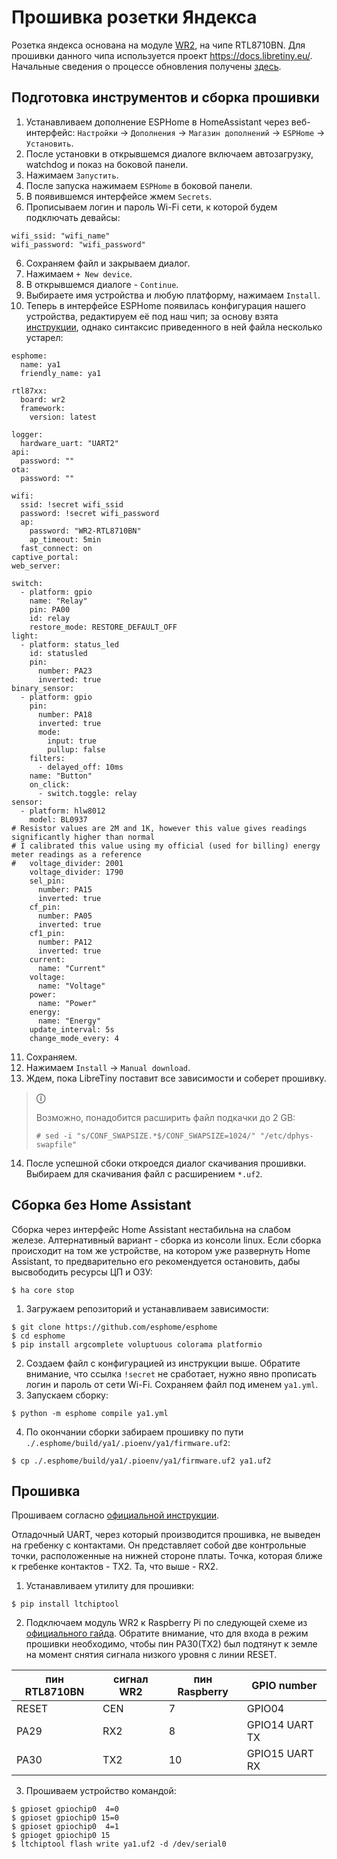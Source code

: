 # Прошивка розетки Яндекса

Розетка яндекса основана на модуле [WR2](https://developer.tuya.com/en/docs/iot/wifiwr2module?id=K9605tko0juc3), на чипе RTL8710BN.
Для прошивки данного чипа используется проект https://docs.libretiny.eu/. Начальные сведения о процессе обновления получены [здесь](https://kazus.ru/forums/showthread.php?t=121126).

## Подготовка инструментов и сборка прошивки

1. Устанавливаем дополнение ESPHome в HomeAssistant через веб-интерфейс: `Настройки` -> `Дополнения` -> `Магазин дополнений` -> `ESPHome` -> `Установить`.
2. После установки в открывшемся диалоге включаем автозагрузку, watchdog и показ на боковой панели.
3. Нажимаем `Запустить`.
4. После запуска нажимаем `ESPHome` в боковой панели.
4. В появившемся интерфейсе жмем `Secrets`.
5. Прописываем логин и пароль Wi-Fi сети, к которой будем подключать девайсы:

~~~
wifi_ssid: "wifi_name"
wifi_password: "wifi_password"
~~~

6. Сохраняем файл и закрываем диалог.
7. Нажимаем `+ New device`.
8. В открывшемся диалоге - `Continue`.
9. Выбираете имя устройства и любую платформу, нажимаем `Install`.
10. Теперь в интерфейсе ESPHome появилась конфигурация нашего устройства, редактируем её под наш чип; за основу взята [инструкции](https://kazus.ru/forums/showpost.php?p=1396708&postcount=10), однако синтаксис приведенного в ней файла несколько устарел:

~~~
esphome:
  name: ya1
  friendly_name: ya1

rtl87xx:
  board: wr2
  framework:
    version: latest

logger:
  hardware_uart: "UART2"
api:
  password: ""
ota:
  password: ""

wifi:
  ssid: !secret wifi_ssid
  password: !secret wifi_password
  ap:
    password: "WR2-RTL8710BN"
    ap_timeout: 5min
  fast_connect: on
captive_portal:
web_server:

switch:
  - platform: gpio
    name: "Relay"
    pin: PA00
    id: relay
    restore_mode: RESTORE_DEFAULT_OFF
light:
  - platform: status_led
    id: statusled
    pin:
      number: PA23
      inverted: true
binary_sensor:
  - platform: gpio
    pin:
      number: PA18
      inverted: true
      mode:
        input: true
        pullup: false
    filters:
      - delayed_off: 10ms
    name: "Button"
    on_click:
      - switch.toggle: relay
sensor:
  - platform: hlw8012
    model: BL0937
# Resistor values are 2M and 1K, however this value gives readings significantly higher than normal
# I calibrated this value using my official (used for billing) energy meter readings as a reference
#   voltage_divider: 2001
    voltage_divider: 1790
    sel_pin:
      number: PA15
      inverted: true
    cf_pin:
      number: PA05
      inverted: true
    cf1_pin:
      number: PA12
      inverted: true
    current:
      name: "Current"
    voltage:
      name: "Voltage"
    power:
      name: "Power"
    energy:
      name: "Energy"
    update_interval: 5s
    change_mode_every: 4
~~~

11. Сохраняем.
12. Нажимаем `Install` -> `Manual download`.
13. Ждем, пока LibreTiny поставит все зависимости и соберет прошивку.

> **ⓘ**
>
> Возможно, понадобится расширить файл подкачки до 2 GB:
> ~~~
> # sed -i "s/CONF_SWAPSIZE.*$/CONF_SWAPSIZE=1024/" "/etc/dphys-swapfile"
> ~~~

14. После успешной сбоки откроедся диалог скачивания прошивки. Выбираем для скачивания файл с расширением `*.uf2`.

## Сборка без Home Assistant

Сборка через интерфейс Home Assistant нестабильна на слабом железе. Алтернативный вариант - сборка из консоли linux. Если сборка происходит на том же устройстве, на котором уже развернуть Home Assistant, то предварительно его рекомендуется остановить, дабы высвободить ресурсы ЦП и ОЗУ:

~~~
$ ha core stop
~~~

1. Загружаем репозиторий и устанавливаем зависимости:

~~~
$ git clone https://github.com/esphome/esphome
$ cd esphome
$ pip install argcomplete voluptuous colorama platformio
~~~

2. Создаем файл с конфигурацией из инструкции выше. Обратите внимание, что ссылка `!secret` не сработает, нужно явно прописать логин и пароль от сети Wi-Fi. Сохраняем файл под именем `ya1.yml`.
3. Запускаем сборку:

~~~
$ python -m esphome compile ya1.yml
~~~

4. По окончании сборки забираем прошивку по пути `./.esphome/build/ya1/.pioenv/ya1/firmware.uf2`:

~~~
$ cp ./.esphome/build/ya1/.pioenv/ya1/firmware.uf2 ya1.uf2
~~~

## Прошивка

Прошиваем согласно [официальной инструкции](https://docs.libretiny.eu/docs/platform/realtek-ambz/#partition-layout).

Отладочный UART, через который производится прошивка, не выведен на гребенку с контактами. Он представляет собой две контрольные точки, расположенные на нижней стороне платы. Точка, которая ближе к гребенке контактов - TX2. Та, что выше - RX2.

1. Устанавливаем утилиту для прошивки:

~~~
$ pip install ltchiptool
~~~

2. Подключаем модуль WR2 к Raspberry Pi по следующей схеме из [официального гайда](https://docs.libretiny.eu/docs/platform/realtek-ambz/#flashing). Обратите внимание, что для входа в режим прошивки необходимо, чтобы пин PA30(TX2) был подтянут к земле на момент снятия сигнала низкого уровня с линии RESET.

| пин RTL8710BN | сигнал WR2 | пин Raspberry | GPIO number    |
|---------------|------------|---------------|----------------|
| RESET         | CEN        | 7             | GPIO04         |
| PA29          | RX2        | 8             | GPIO14 UART TX |
| PA30          | TX2        | 10            | GPIO15 UART RX |

3. Прошиваем устройство командой:

~~~
$ gpioset gpiochip0  4=0
$ gpioset gpiochip0 15=0
$ gpioset gpiochip0  4=1
$ gpioget gpiochip0 15
$ ltchiptool flash write ya1.uf2 -d /dev/serial0
~~~
